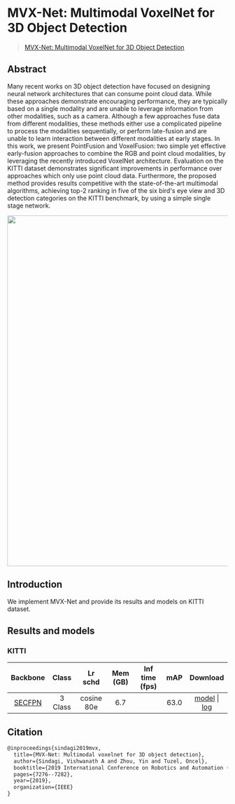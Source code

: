 # MVX-Net: Multimodal VoxelNet for 3D Object Detection

> [MVX-Net: Multimodal VoxelNet for 3D Object Detection](https://arxiv.org/abs/1904.01649)

<!-- [ALGORITHM] -->

## Abstract

Many recent works on 3D object detection have focused on designing neural network architectures that can consume point cloud data. While these approaches demonstrate encouraging performance, they are typically based on a single modality and are unable to leverage information from other modalities, such as a camera. Although a few approaches fuse data from different modalities, these methods either use a complicated pipeline to process the modalities sequentially, or perform late-fusion and are unable to learn interaction between different modalities at early stages. In this work, we present PointFusion and VoxelFusion: two simple yet effective early-fusion approaches to combine the RGB and point cloud modalities, by leveraging the recently introduced VoxelNet architecture. Evaluation on the KITTI dataset demonstrates significant improvements in performance over approaches which only use point cloud data. Furthermore, the proposed method provides results competitive with the state-of-the-art multimodal algorithms, achieving top-2 ranking in five of the six bird's eye view and 3D detection categories on the KITTI benchmark, by using a simple single stage network.

<div align=center>
<img src="https://user-images.githubusercontent.com/79644370/143880819-560675ca-e7e3-4d77-8808-ea661ff8e6e6.png" width="800"/>
</div>

## Introduction

We implement MVX-Net and provide its results and models on KITTI dataset.

## Results and models

### KITTI

|  Backbone   |Class| Lr schd | Mem (GB) | Inf time (fps) | mAP | Download |
| :---------: | :-----: | :------: | :------------: | :----: |:----: | :------: |
|    [SECFPN](./dv_mvx-fpn_second_secfpn_adamw_2x8_80e_kitti-3d-3class.py)|3 Class|cosine 80e|6.7||63.0|[model](https://download.openmmlab.com/mmdetection3d/v0.1.0_models/mvxnet/dv_mvx-fpn_second_secfpn_adamw_2x8_80e_kitti-3d-3class/dv_mvx-fpn_second_secfpn_adamw_2x8_80e_kitti-3d-3class_20200621_003904-10140f2d.pth) &#124; [log](https://download.openmmlab.com/mmdetection3d/v0.1.0_models/mvxnet/dv_mvx-fpn_second_secfpn_adamw_2x8_80e_kitti-3d-3class/dv_mvx-fpn_second_secfpn_adamw_2x8_80e_kitti-3d-3class_20200621_003904.log.json)|

## Citation

```latex
@inproceedings{sindagi2019mvx,
  title={MVX-Net: Multimodal voxelnet for 3D object detection},
  author={Sindagi, Vishwanath A and Zhou, Yin and Tuzel, Oncel},
  booktitle={2019 International Conference on Robotics and Automation (ICRA)},
  pages={7276--7282},
  year={2019},
  organization={IEEE}
}
```

